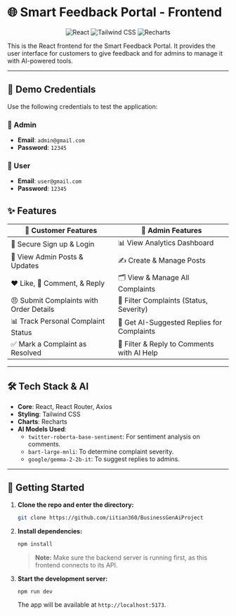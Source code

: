 # 🌐 Smart Feedback Portal - Frontend

<p align="center">
  <img src="https://img.shields.io/badge/React-20232A?style=for-the-badge&logo=react&logoColor=61DAFB" alt="React"/>
  <img src="https://img.shields.io/badge/Tailwind_CSS-38B2AC?style=for-the-badge&logo=tailwind-css&logoColor=white" alt="Tailwind CSS"/>
  <img src="https://img.shields.io/badge/Recharts-003366?style=for-the-badge&logo=recharts&logoColor=white" alt="Recharts"/>
</p>

This is the React frontend for the Smart Feedback Portal. It provides the user interface for customers to give feedback and for admins to manage it with AI-powered tools.

---

## 🧪 Demo Credentials

Use the following credentials to test the application:

### 👑 Admin  
- **Email**: `admin@gmail.com`  
- **Password**: `12345`

### 👤 User  
- **Email**: `user@gmail.com`  
- **Password**: `12345`

## ✨ Features

| 👤 Customer Features                     | 👑 Admin Features                             |
| --------------------------------------- | --------------------------------------------- |
| 🔐 Secure Sign up & Login               | 📊 View Analytics Dashboard                   |
| 📢 View Admin Posts & Updates           | ✍️ Create & Manage Posts                      |
| ❤️ Like, 💬 Comment, & Reply            | 🗂️ View & Manage All Complaints               |
| 😠 Submit Complaints with Order Details | 🔎 Filter Complaints (Status, Severity)       |
| 📊 Track Personal Complaint Status     | 🤖 Get AI-Suggested Replies for Complaints    |
| ✅ Mark a Complaint as Resolved         | 💬 Filter & Reply to Comments with AI Help    |

---

## 🛠️ Tech Stack & AI

* **Core**: React, React Router, Axios
* **Styling**: Tailwind CSS
* **Charts**: Recharts
* **AI Models Used**:
    * `twitter-roberta-base-sentiment`: For sentiment analysis on comments.
    * `bart-large-mnli`: To determine complaint severity.
    * `google/gemma-2-2b-it`: To suggest replies to admins.

---

## 🚀 Getting Started

1.  **Clone the repo and enter the directory:**
    ```bash
    git clone https://github.com/iitian360/BusinessGenAiProject
    ```

2.  **Install dependencies:**
    ```bash
    npm install
    ```
    > **Note:** Make sure the backend server is running first, as this frontend connects to its API.

3.  **Start the development server:**
    ```bash
    npm run dev
    ```
    The app will be available at `http://localhost:5173`.
